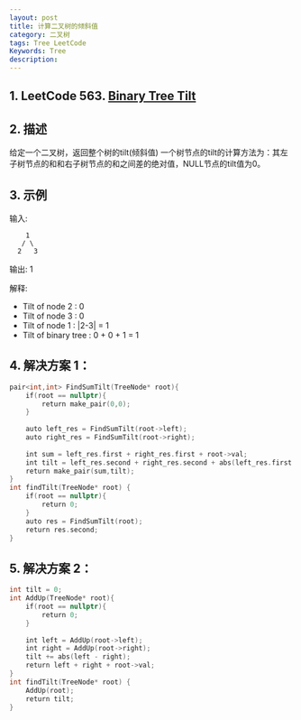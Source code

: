 ```yaml
---
layout: post
title: 计算二叉树的倾斜值
category: 二叉树
tags: Tree LeetCode
Keywords: Tree
description:
---
```

## 1. LeetCode 563. [Binary Tree Tilt](https://leetcode.com/problems/binary-tree-tilt/description/)
## 2. 描述
给定一个二叉树，返回整个树的tilt(倾斜值)
一个树节点的tilt的计算方法为：其左子树节点的和和右子树节点的和之间差的绝对值，NULL节点的tilt值为0。
## 3. 示例
输入: 
```
    1
   / \
  2   3
```
输出: 1

解释:

* Tilt of node 2 : 0
* Tilt of node 3 : 0
* Tilt of node 1 : |2-3| = 1
* Tilt of binary tree : 0 + 0 + 1 = 1
## 4. 解决方案 1：
``` c++
pair<int,int> FindSumTilt(TreeNode* root){
    if(root == nullptr){
        return make_pair(0,0);
    }
    
    auto left_res = FindSumTilt(root->left);
    auto right_res = FindSumTilt(root->right);
    
    int sum = left_res.first + right_res.first + root->val;
    int tilt = left_res.second + right_res.second + abs(left_res.first - right_res.first);
    return make_pair(sum,tilt);
}
int findTilt(TreeNode* root) {
    if(root == nullptr){
        return 0;
    }
    auto res = FindSumTilt(root);
    return res.second;
}
```
## 5. 解决方案 2： 
``` c++
int tilt = 0; 
int AddUp(TreeNode* root){
    if(root == nullptr){
        return 0;
    }
    
    int left = AddUp(root->left);
    int right = AddUp(root->right);
    tilt += abs(left - right);
    return left + right + root->val;
}
int findTilt(TreeNode* root) {
    AddUp(root);
    return tilt;
}
```